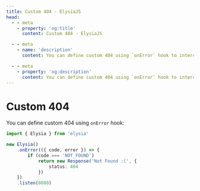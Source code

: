 ```yaml
---
title: Custom 404 - ElysiaJS
head:
  - - meta
    - property: 'og:title'
      content: Custom 404 - ElysiaJS

  - - meta
    - name: 'description'
      content: You can define custom 404 using `onError` hook to intercept "NOT_FOUND" event and return a custom response

  - - meta
    - property: 'og:description'
      content: You can define custom 404 using `onError` hook to intercept "NOT_FOUND" event and return a custom response
---
```


# Custom 404
You can define custom 404 using `onError` hook:
```typescript
import { Elysia } from 'elysia'

new Elysia()
    .onError(({ code, error }) => {
        if (code === 'NOT_FOUND')
            return new Response('Not Found :(', {
                status: 404
            })
    })
    .listen(8080)
```
